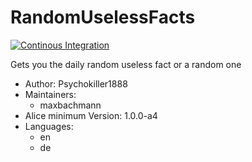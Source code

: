 # RandomUselessFacts

[![Continous Integration](https://gitlab.com/project-alice-assistant/skills/skill_RandomUselessFacts/badges/master/pipeline.svg)](https://gitlab.com/project-alice-assistant/skills/skill_RandomUselessFacts/pipelines/latest)

Gets you the daily random useless fact or a random one

- Author: Psychokiller1888
- Maintainers:
  - maxbachmann
- Alice minimum Version: 1.0.0-a4
- Languages:
  - en
  - de

